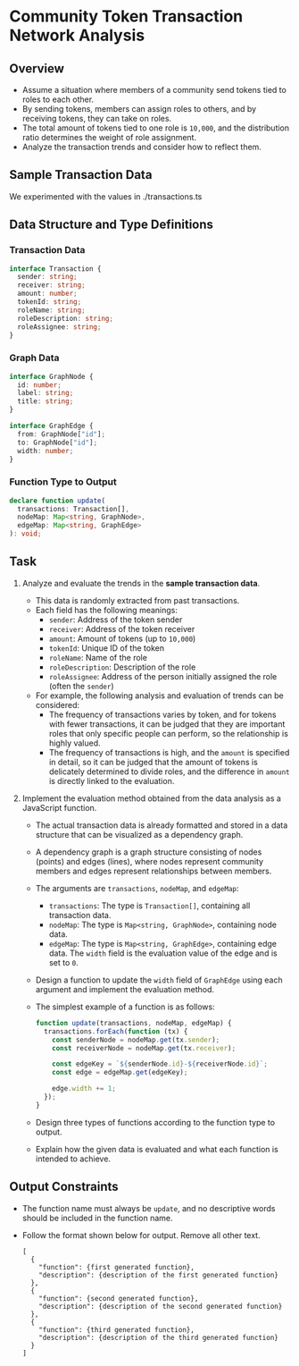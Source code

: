 # Community Token Transaction Network Analysis

## Overview

- Assume a situation where members of a community send tokens tied to roles to each other.
- By sending tokens, members can assign roles to others, and by receiving tokens, they can take on roles.
- The total amount of tokens tied to one role is `10,000`, and the distribution ratio determines the weight of role assignment.
- Analyze the transaction trends and consider how to reflect them.

## Sample Transaction Data

We experimented with the values in ./transactions.ts

## Data Structure and Type Definitions

### Transaction Data

```typescript
interface Transaction {
  sender: string;
  receiver: string;
  amount: number;
  tokenId: string;
  roleName: string;
  roleDescription: string;
  roleAssignee: string;
}
```

### Graph Data

```typescript
interface GraphNode {
  id: number;
  label: string;
  title: string;
}

interface GraphEdge {
  from: GraphNode["id"];
  to: GraphNode["id"];
  width: number;
}
```

### Function Type to Output

```typescript
declare function update(
  transactions: Transaction[],
  nodeMap: Map<string, GraphNode>,
  edgeMap: Map<string, GraphEdge>
): void;
```

## Task

1. Analyze and evaluate the trends in the **sample transaction data**.

   - This data is randomly extracted from past transactions.
   - Each field has the following meanings:
     - `sender`: Address of the token sender
     - `receiver`: Address of the token receiver
     - `amount`: Amount of tokens (up to `10,000`)
     - `tokenId`: Unique ID of the token
     - `roleName`: Name of the role
     - `roleDescription`: Description of the role
     - `roleAssignee`: Address of the person initially assigned the role (often the `sender`)
   - For example, the following analysis and evaluation of trends can be considered:
     - The frequency of transactions varies by token, and for tokens with fewer transactions, it can be judged that they are important roles that only specific people can perform, so the relationship is highly valued.
     - The frequency of transactions is high, and the `amount` is specified in detail, so it can be judged that the amount of tokens is delicately determined to divide roles, and the difference in `amount` is directly linked to the evaluation.

2. Implement the evaluation method obtained from the data analysis as a JavaScript function.

   - The actual transaction data is already formatted and stored in a data structure that can be visualized as a dependency graph.
   - A dependency graph is a graph structure consisting of nodes (points) and edges (lines), where nodes represent community members and edges represent relationships between members.
   - The arguments are `transactions`, `nodeMap`, and `edgeMap`:
     - `transactions`: The type is `Transaction[]`, containing all transaction data.
     - `nodeMap`: The type is `Map<string, GraphNode>`, containing node data.
     - `edgeMap`: The type is `Map<string, GraphEdge>`, containing edge data. The `width` field is the evaluation value of the edge and is set to `0`.
   - Design a function to update the `width` field of `GraphEdge` using each argument and implement the evaluation method.
   - The simplest example of a function is as follows:

     ```javascript
     function update(transactions, nodeMap, edgeMap) {
       transactions.forEach(function (tx) {
         const senderNode = nodeMap.get(tx.sender);
         const receiverNode = nodeMap.get(tx.receiver);

         const edgeKey = `${senderNode.id}-${receiverNode.id}`;
         const edge = edgeMap.get(edgeKey);

         edge.width += 1;
       });
     }
     ```

   - Design three types of functions according to the function type to output.
   - Explain how the given data is evaluated and what each function is intended to achieve.

## Output Constraints

- The function name must always be `update`, and no descriptive words should be included in the function name.
- Follow the format shown below for output. Remove all other text.

  ```text
  [
    {
      "function": {first generated function},
      "description": {description of the first generated function}
    },
    {
      "function": {second generated function},
      "description": {description of the second generated function}
    },
    {
      "function": {third generated function},
      "description": {description of the third generated function}
    }
  ]
  ```
